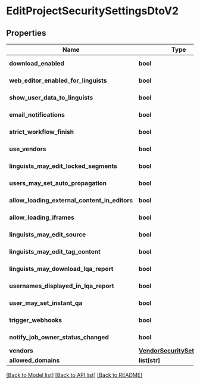 # EditProjectSecuritySettingsDtoV2

## Properties
Name | Type | Description | Notes
------------ | ------------- | ------------- | -------------
**download_enabled** | **bool** | Default: &#x60;false&#x60; | [optional] 
**web_editor_enabled_for_linguists** | **bool** | Default: &#x60;false&#x60; | [optional] 
**show_user_data_to_linguists** | **bool** | Default: &#x60;false&#x60; | [optional] 
**email_notifications** | **bool** | Default: &#x60;false&#x60; | [optional] 
**strict_workflow_finish** | **bool** | Default: &#x60;false&#x60; | [optional] 
**use_vendors** | **bool** | Default: &#x60;false&#x60; | [optional] 
**linguists_may_edit_locked_segments** | **bool** | Default: &#x60;false&#x60; | [optional] 
**users_may_set_auto_propagation** | **bool** | Default: &#x60;true&#x60; | [optional] 
**allow_loading_external_content_in_editors** | **bool** | Default: &#x60;true&#x60; | [optional] 
**allow_loading_iframes** | **bool** | Default: &#x60;false&#x60; | [optional] 
**linguists_may_edit_source** | **bool** | Default: &#x60;true&#x60; | [optional] 
**linguists_may_edit_tag_content** | **bool** | Default: &#x60;true&#x60; | [optional] 
**linguists_may_download_lqa_report** | **bool** | Default: &#x60;true&#x60; | [optional] 
**usernames_displayed_in_lqa_report** | **bool** | Default: &#x60;true&#x60; | [optional] 
**user_may_set_instant_qa** | **bool** | Default: &#x60;true&#x60; | [optional] 
**trigger_webhooks** | **bool** | Default: &#x60;true&#x60; | [optional] 
**notify_job_owner_status_changed** | **bool** | Default: &#x60;false&#x60; | [optional] 
**vendors** | [**VendorSecuritySettingsDto**](VendorSecuritySettingsDto.md) |  | [optional] 
**allowed_domains** | **list[str]** |  | [optional] 

[[Back to Model list]](../README.md#documentation-for-models) [[Back to API list]](../README.md#documentation-for-api-endpoints) [[Back to README]](../README.md)

